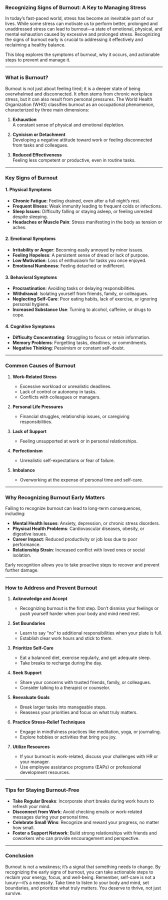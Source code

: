 ### **Recognizing Signs of Burnout: A Key to Managing Stress**

In today’s fast-paced world, stress has become an inevitable part of our lives. While some stress can motivate us to perform better, prolonged and unaddressed stress can lead to burnout—a state of emotional, physical, and mental exhaustion caused by excessive and prolonged stress. Recognizing the signs of burnout early is crucial to addressing it effectively and reclaiming a healthy balance.

This blog explores the symptoms of burnout, why it occurs, and actionable steps to prevent and manage it.

---

### **What is Burnout?**

Burnout is not just about feeling tired; it is a deeper state of being overwhelmed and disconnected. It often stems from chronic workplace stress, but it can also result from personal pressures. The World Health Organization (WHO) classifies burnout as an occupational phenomenon, characterized by three main dimensions:

1. **Exhaustion**  
   A constant sense of physical and emotional depletion.
   
2. **Cynicism or Detachment**  
   Developing a negative attitude toward work or feeling disconnected from tasks and colleagues.

3. **Reduced Effectiveness**  
   Feeling less competent or productive, even in routine tasks.

---

### **Key Signs of Burnout**

#### **1. Physical Symptoms**
- **Chronic Fatigue**: Feeling drained, even after a full night’s rest.
- **Frequent Illness**: Weak immunity leading to frequent colds or infections.
- **Sleep Issues**: Difficulty falling or staying asleep, or feeling unrested despite sleeping.
- **Headaches or Muscle Pain**: Stress manifesting in the body as tension or aches.

#### **2. Emotional Symptoms**
- **Irritability or Anger**: Becoming easily annoyed by minor issues.
- **Feeling Hopeless**: A persistent sense of dread or lack of purpose.
- **Low Motivation**: Loss of enthusiasm for tasks you once enjoyed.
- **Emotional Numbness**: Feeling detached or indifferent.

#### **3. Behavioral Symptoms**
- **Procrastination**: Avoiding tasks or delaying responsibilities.
- **Withdrawal**: Isolating yourself from friends, family, or colleagues.
- **Neglecting Self-Care**: Poor eating habits, lack of exercise, or ignoring personal hygiene.
- **Increased Substance Use**: Turning to alcohol, caffeine, or drugs to cope.

#### **4. Cognitive Symptoms**
- **Difficulty Concentrating**: Struggling to focus or retain information.
- **Memory Problems**: Forgetting tasks, deadlines, or commitments.
- **Negative Thinking**: Pessimism or constant self-doubt.

---

### **Common Causes of Burnout**

1. **Work-Related Stress**
   - Excessive workload or unrealistic deadlines.
   - Lack of control or autonomy in tasks.
   - Conflicts with colleagues or managers.

2. **Personal Life Pressures**
   - Financial struggles, relationship issues, or caregiving responsibilities.

3. **Lack of Support**
   - Feeling unsupported at work or in personal relationships.

4. **Perfectionism**
   - Unrealistic self-expectations or fear of failure.

5. **Imbalance**
   - Overworking at the expense of personal time and self-care.

---

### **Why Recognizing Burnout Early Matters**

Failing to recognize burnout can lead to long-term consequences, including:
- **Mental Health Issues**: Anxiety, depression, or chronic stress disorders.
- **Physical Health Problems**: Cardiovascular diseases, obesity, or digestive issues.
- **Career Impact**: Reduced productivity or job loss due to poor performance.
- **Relationship Strain**: Increased conflict with loved ones or social isolation.

Early recognition allows you to take proactive steps to recover and prevent further damage.

---

### **How to Address and Prevent Burnout**

1. **Acknowledge and Accept**  
   - Recognizing burnout is the first step. Don’t dismiss your feelings or push yourself harder when your body and mind need rest.

2. **Set Boundaries**  
   - Learn to say “no” to additional responsibilities when your plate is full.
   - Establish clear work hours and stick to them.

3. **Prioritize Self-Care**  
   - Eat a balanced diet, exercise regularly, and get adequate sleep.
   - Take breaks to recharge during the day.

4. **Seek Support**  
   - Share your concerns with trusted friends, family, or colleagues.
   - Consider talking to a therapist or counselor.

5. **Reevaluate Goals**  
   - Break larger tasks into manageable steps.
   - Reassess your priorities and focus on what truly matters.

6. **Practice Stress-Relief Techniques**  
   - Engage in mindfulness practices like meditation, yoga, or journaling.
   - Explore hobbies or activities that bring you joy.

7. **Utilize Resources**  
   - If your burnout is work-related, discuss your challenges with HR or your manager.
   - Use employee assistance programs (EAPs) or professional development resources.

---

### **Tips for Staying Burnout-Free**

- **Take Regular Breaks**: Incorporate short breaks during work hours to refresh your mind.
- **Disconnect from Work**: Avoid checking emails or work-related messages during your personal time.
- **Celebrate Small Wins**: Recognize and reward your progress, no matter how small.
- **Foster a Support Network**: Build strong relationships with friends and coworkers who can provide encouragement and perspective.

---

### **Conclusion**

Burnout is not a weakness; it’s a signal that something needs to change. By recognizing the early signs of burnout, you can take actionable steps to reclaim your energy, focus, and well-being. Remember, self-care is not a luxury—it’s a necessity. Take time to listen to your body and mind, set boundaries, and prioritize what truly matters. You deserve to thrive, not just survive.